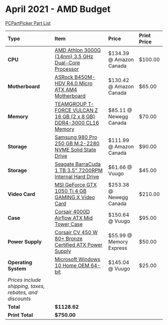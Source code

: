 # April 2021 - AMD Budget

[PCPartPicker Part List](https://ca.pcpartpicker.com/list/dHrRwc)

| Type                                                     | Item                                                                                                                                                                                         | Price                   | Print Price |
| :------------------------------------------------------- | :------------------------------------------------------------------------------------------------------------------------------------------------------------------------------------------- | :---------------------- | :---------- |
| **CPU**                                                  | [AMD Athlon 3000G (14nm) 3.5 GHz Dual-Core Processor](https://ca.pcpartpicker.com/product/664BD3/amd-athlon-3000g-35-ghz-dual-core-processor-yd3000c6fhbox)                                  | $134.39 @ Amazon Canada | $100.00     |
| **Motherboard**                                          | [ASRock B450M-HDV R4.0 Micro ATX AM4 Motherboard](https://ca.pcpartpicker.com/product/RD97YJ/asrock-b450m-hdv-r40-micro-atx-am4-motherboard-b450m-hdv-r40)                                   | $130.42 @ Amazon Canada | $65.00      |
| **Memory**                                               | [TEAMGROUP T-FORCE VULCAN Z 16 GB (2 x 8 GB) DDR4-3000 CL16 Memory](https://ca.pcpartpicker.com/product/6wGxFT/team-t-force-vulcan-z-16-gb-2-x-8-gb-ddr4-3000-memory-tlzgd416g3000hc16cdc01) | $85.11 @ Newegg Canada  | $70.00      |
| **Storage**                                              | [Samsung 980 Pro 250 GB M.2-2280 NVME Solid State Drive](https://ca.pcpartpicker.com/product/MBVG3C/samsung-980-pro-250-gb-m2-2280-nvme-solid-state-drive-mz-v8p250bam)                      | $111.99 @ Amazon Canada | $90.00      |
| **Storage**                                              | [Seagate BarraCuda 1 TB 3.5" 7200RPM Internal Hard Drive](https://ca.pcpartpicker.com/product/44Gj4D/seagate-barracuda-1tb-35-7200rpm-internal-hard-drive-st1000dm010)                       | $61.66 @ Vuugo          | $45.00      |
| **Video Card**                                           | [MSI GeForce GTX 1050 Ti 4 GB GAMING X Video Card](https://ca.pcpartpicker.com/product/H97CmG/msi-geforce-gtx-1050-ti-4-gb-gaming-x-4g-video-card-gtx-1050-ti-gaming-x-4g)                   | $253.38 @ Newegg Canada | $210.00     |
| **Case**                                                 | [Corsair 4000D Airflow ATX Mid Tower Case](https://ca.pcpartpicker.com/product/bCYQzy/corsair-4000d-airflow-atx-mid-tower-case-cc-9011200-ww)                                                | $150.64 @ Vuugo         | $95.00      |
| **Power Supply**                                         | [Corsair CV 450 W 80+ Bronze Certified ATX Power Supply](https://ca.pcpartpicker.com/product/hfxbt6/corsair-cv-450-w-80-bronze-certified-atx-power-supply-cp-9020209-na)                     | $55.99 @ Memory Express | $50.00      |
| **Operating System**                                     | [Microsoft Windows 10 Home OEM 64-bit](https://ca.pcpartpicker.com/product/wtgPxr/microsoft-os-kw900140)                                                                                     | $145.04 @ Vuugo         | $25.00      |
| _Prices include shipping, taxes, rebates, and discounts_ |
| **Total**                                                | **$1128.62**                                                                                                                                                                                 |
| **Print Total**                                          | **$750.00**                                                                                                                                                                                  |
